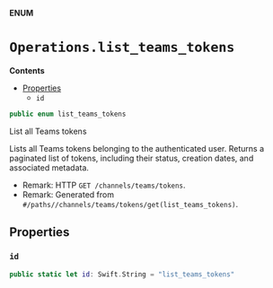 **ENUM**

# `Operations.list_teams_tokens`

**Contents**

- [Properties](#properties)
  - `id`

```swift
public enum list_teams_tokens
```

List all Teams tokens

Lists all Teams tokens belonging to the authenticated user. Returns a paginated list of tokens, including their status, creation dates, and associated metadata.

- Remark: HTTP `GET /channels/teams/tokens`.
- Remark: Generated from `#/paths//channels/teams/tokens/get(list_teams_tokens)`.

## Properties
### `id`

```swift
public static let id: Swift.String = "list_teams_tokens"
```
